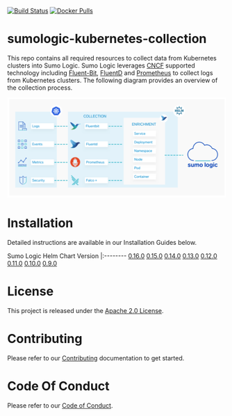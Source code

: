 [![Build Status](https://travis-ci.org/SumoLogic/sumologic-kubernetes-collection.svg?branch=master)](https://travis-ci.org/SumoLogic/sumologic-kubernetes-collection) [![Docker Pulls](https://img.shields.io/docker/pulls/sumologic/kubernetes-fluentd.svg)](https://hub.docker.com/r/sumologic/kubernetes-fluentd) 

# sumologic-kubernetes-collection

This repo contains all required resources to collect data from Kubernetes clusters into Sumo Logic. Sumo Logic leverages [CNCF](https://www.cncf.io) supported technology including [Fluent-Bit](https://fluentbit.io), [FluentD](https://www.fluentd.org) and [Prometheus](https://prometheus.io) to collect logs from Kubernetes clusters. The following diagram provides an overview of the collection process.

![overview](/images/overview.png)

# Installation

Detailed instructions are available in our Installation Guides below.

Sumo Logic Helm Chart Version
|:--------
[0.16.0](https://github.com/SumoLogic/sumologic-kubernetes-collection/blob/v0.16.0/deploy/README.md)
[0.15.0](https://github.com/SumoLogic/sumologic-kubernetes-collection/blob/v0.15.0/deploy/README.md) 
[0.14.0](https://github.com/SumoLogic/sumologic-kubernetes-collection/blob/v0.14.0/deploy/README.md) 
[0.13.0](https://github.com/SumoLogic/sumologic-kubernetes-collection/blob/v0.13.0/deploy/README.md) 
[0.12.0](https://github.com/SumoLogic/sumologic-kubernetes-collection/blob/v0.12.0/deploy/README.md) 
[0.11.0](https://github.com/SumoLogic/sumologic-kubernetes-collection/blob/v0.11.0/deploy/README.md) 
[0.10.0](https://github.com/SumoLogic/sumologic-kubernetes-collection/blob/v0.10.0/deploy/README.md) 
[0.9.0](https://github.com/SumoLogic/sumologic-kubernetes-collection/blob/v0.9.0/deploy/README.md) 

# License

This project is released under the [Apache 2.0 License](./LICENSE).

# Contributing

Please refer to our [Contributing](./CONTRIBUTING.md) documentation to get started.

# Code Of Conduct

Please refer to our [Code of Conduct](CODE_OF_CONDUCT.md).
